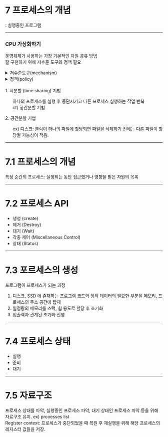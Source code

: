 # 7 프로세스의 개념
: 실행중인 프로그램

---

### CPU 가상화하기
운영체제가 사용하는 가장 기본적인 자원 공유 방법<br>
잘 구현하기 위해 저수준 도구와 정책 필요
<details><summary>저수준도구(mechanism)</summary><div markdown = "1"> 필요한 기능을 구현하는 방법이나 규칙<br><br></details>
<details><summary>정책(policy)</summary><div markdown = "1"> 운영체제 내에서 어떤 결정을 내리기 위한 알고리즘. <br>ex)scheduling policy: 실행가능한 여러 프로그램들이 있을 때, 운영체제는 어느 프로그램을 실행시켜야하는가? </details><br>
1. 시분할 (time sharing) 기법<br>
<ul>하나의 프로세스를 실행 후 중단시키고 다른 프로세스 실행하는 작업 반복<br>
	cf) 공간분할 기법<br></ul>
2. 공간분할 기법<br>
<ul>ex) 디스크: 블럭이 하나의 파일에 할당되면 파일을 삭제하기 전에는 다른 파일이 할당될 가능성이 적음.</ul>

---
# 7.1 프로세스의 개념

특정 순간의 프로세스: 실행되는 동안 접근했거나 영향을 받은 자원의 목록<br>

---
# 7.2 프로세스 API
- 생성 (create)
- 제거 (Destroy)
- 대기 (Wait)
- 각종 제어 (Miscellaneous Control)
- 상태 (Status)

---
# 7.3 포르세스의 생성
프로그램이 프로세스가 되는 과정<br>
1. 디스크, SSD 에 존재하는 프로그램 코드와 정적 데이터의 필요한 부분을 메모리, 프로세스의 주소 공간에 탑재
2. 일정량의 메모리를 스택, 힙 용도로 할당 후 초기화
3. 입출력과 관계된 초기화 진행
---
# 7.4 프로세스 상태
- 실행
- 준비
- 대기
---
# 7.5 자료구조
프로세스 상태를 파악, 실행중인 프로세스 파악, 대기 상태인 프로세스 파악 등을 위해 자료구조 유지. ex) prcoesses list<br>
Register context: 프로세스가 중단되었을 때 복원 후 재실행을 위해 해당 프로세스의 레지스터 값들을 저장. 